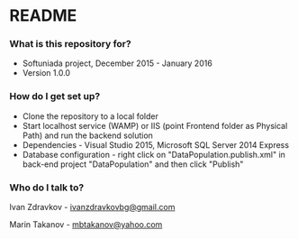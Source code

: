 # README #

### What is this repository for? ###

* Softuniada project, December 2015 - January 2016
* Version 1.0.0

### How do I get set up? ###

* Clone the repository to a local folder
* Start localhost service (WAMP) or IIS (point Frontend folder as Physical Path) and run the backend solution
* Dependencies - Visual Studio 2015, Microsoft SQL Server 2014 Express
* Database configuration - right click on "DataPopulation.publish.xml" in back-end project "DataPopulation" and then click "Publish"

### Who do I talk to? ###


Ivan Zdravkov - ivanzdravkovbg@gmail.com

Marin Takanov - mbtakanov@yahoo.com